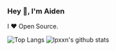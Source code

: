 ### Hey 👋, I'm Aiden

I ❤ Open Source. 

![Top Langs](https://github-readme-stats.vercel.app/api/top-langs/?username=lpxxn&hide=html)
![lpxxn's github stats](https://github-readme-stats.vercel.app/api?username=lpxxn&show_icons=true&count_private=true&line_height=40)
